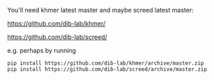 You'll need khmer latest master and maybe screed latest master:

https://github.com/dib-lab/khmer/

https://github.com/dib-lab/screed/

e.g. perhaps by running

```
pip install https://github.com/dib-lab/khmer/archive/master.zip
pip install https://github.com/dib-lab/screed/archive/master.zip
```
